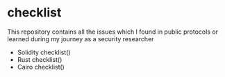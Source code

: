 # checklist

This repository contains all the issues which I found in public protocols or learned during my journey as a security researcher

- Solidity checklist()
- Rust checklist()
- Cairo checklist()